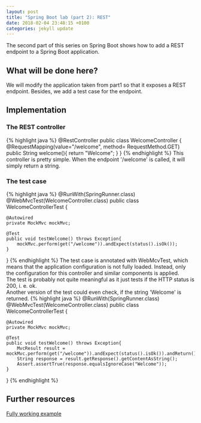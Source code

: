 ```yaml
---
layout: post
title: "Spring Boot lab (part 2): REST"
date: 2018-02-04 23:48:15 +0100
categories: jekyll update
---
```


The second part of this series on Spring Boot shows how to add a REST endpoint to a Spring Boot application.

## What will be done here?
We will modify the application taken from part1 so that it exposes a REST endpoint. Besides, we add a test case for the endpoint.

## Implementation

### The REST controller
{% highlight java %}
@RestController
public class WelcomeController {
    @RequestMapping(value="/welcome", method= RequestMethod.GET)
    public String welcome(){
        return "Welcome";
    }
}
{% endhighlight %}
This controller is pretty simple. When the endpoint '/welcome' is called, it will simply return a string.

### The test case
{% highlight java %}
@RunWith(SpringRunner.class)
@WebMvcTest(WelcomeController.class)
public class WelcomeControllerTest {

    @Autowired
    private MockMvc mockMvc;

    @Test
    public void testWelcome() throws Exception{
        mockMvc.perform(get("/welcome")).andExpect(status().isOk());
    }
}
{% endhighlight %}
The test case is annotated with WebMcvTest, which means that the application configuration is not fully loaded. Instead, only the configuration for this controller and similar components is applied.</br>
The test is probably not quite meaningful as it just tests if the HTTP status is 200, i. e. ok.<br/>
Another version of the test could even check, if the string 'Welcome' is returned.
{% highlight java %}
@RunWith(SpringRunner.class)
@WebMvcTest(WelcomeController.class)
public class WelcomeControllerTest {

    @Autowired
    private MockMvc mockMvc;

    @Test
    public void testWelcome() throws Exception{
        MvcResult result = mockMvc.perform(get("/welcome")).andExpect(status().isOk()).andReturn();
        String response = result.getResponse().getContentAsString();
        Assert.assertTrue(response.equalsIgnoreCase("Welcome"));
    }
}
{% endhighlight %}

## Further resources
[Fully working example](https://github.com/mbaeumer/springboot-lab/tree/master/part2-rest)
